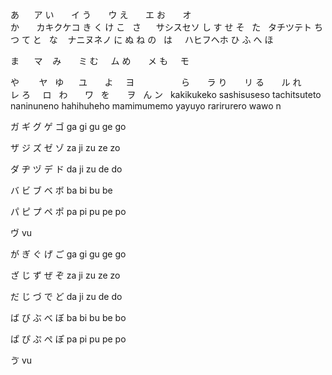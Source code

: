 あ       ア
い       イ
う       ウ
え       エ
お       オ
       
か       カキクケコ 
き
く
け
こ 
 
さ       サシスセソ 
し
す 
せ 
そ 
 
た       タチツテト 
ち
つ
て 
と 
 
な       ナニヌネノ 
に
ぬ
ね
の 
 
は       ハヒフヘホ 
ひ 
ふ 
へ
ほ 

ま       マ    
み       ミ
む       ム
め       メ
も       モ

や        ヤ 
 
ゆ        ユ     
 
よ        ヨ 
                  
ら        ラ
り        リ
る        ル
れ        レ 
ろ        ロ
 
わ        ワ 
 
を        ヲ 
 
ん ン 
 
kakikukeko sashisuseso tachitsuteto naninuneno hahihuheho mamimumemo yayuyo rarirurero wawo n

ガ	ギ	グ	ゲ	ゴ ga	gi	gu	ge	go

ザ	ジ	ズ	ゼ	ゾ za	ji	zu	ze	zo

ダ	ヂ	ヅ	デ	ド da	ji	zu	de	do

バ	ビ	ブ	ベ	ボ ba	bi	bu	be	

パ	ピ	プ	ペ ポ pa	pi	pu	pe	po

ヴ vu

が	ぎ	ぐ	げ	ご ga	gi	gu	ge	go

ざ	じ	ず	ぜ	ぞ za	ji	zu	ze	zo

だ	じ	づ	で	ど da	ji	zu	de	do

ば	び	ぶ	べ	ぼ ba	bi	bu	be	bo

ぱ	ぴ	ぷ	ぺ ぽ pa	pi	pu	pe	po

ゔ vu
